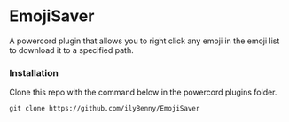 # EmojiSaver
A powercord plugin that allows you to right click any emoji in the emoji list to download it to a specified path.

### Installation
Clone this repo with the command below in the powercord plugins folder.
```
git clone https://github.com/ilyBenny/EmojiSaver
```

